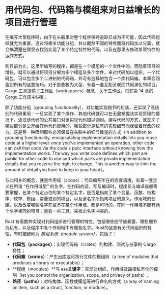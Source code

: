 # 用代码包、代码箱与模组来对日益增长的项目进行管理

在编写大型程序时，由于在头脑里对整个程序保持追踪已成为不可能，因此代码组织就尤为重要。通过将相关功能分组，并以截然不同的特性而将代码加以分离，就会搞清楚在哪里去找到实现了某个特定特性的代码，以及在那里去修改某项特性的运作方式。

到目前为止，这里所编写的程序，都是在一个模组的一个文件中的。而随着项目的增长，就可以通过将项目分解为多个模组及多个文件，来对代码加以组织。一个代码包，可以包含多个二进制的代码箱，并可有选择地包含一个库代码箱。本章会涵盖到所有的这些技巧。对于那些极为大型、有着一套互相关联而共同演化的项目，Cargo 工具提供了工作区（workspaces）概念，关于工作区，将在第 14 章的 [Cargo 工作区](Ch14_More_about_Cargo_and_Crates_io.md#cargo-workspaces)中讲到。

除了功能分组（grouping functionality），对功能实现细节的封装，还实现了高级别的代码重用：一旦实现了某个操作，其他代码就可以在无需掌握该实现原理的情况下，通过该代码的公共接口对该实现代码加以调用。编写代码的方式，就定义了哪些部分是公开给其他代码使用的，哪些部分是私有的实现细节而保留着修改的权力。这是另一种限制那些必须保留在头脑中的细节数量的方式（in addition to grouping functionality, encapsulating implementation details lets you reuse code at a higher level: once you've implemented an operation, other code can call that code via the code's pulic interface without knowing how the implementation works. The way you write code defines which part are public for other code to use and which parts are private implementation details that you reserve the right to change. This is another way to limit the amount of detail you have to keep in your head）。

与此相关的概念，就是作用域（scope）：代码编写所在的嵌套语境，有着一套定义在所谓 “在作用域里” 的名字。在代码的读、写及编译时，程序员与编译器都需要掌握，在某个特定点位的某个特定名字，是否是指向了某个变量、函数、结构体、枚举、模组、常量或别的项目，以及该名字所指向项目的意义。作用域的创建，以及改变哪些名字在或不在某个作用域，都是可行的。在同一作用域不能有两个名字相同的项目；是有一些工具，来找出名字冲突的。

Rust 有着数种实现对代码组织进行管理的特性，包括哪些细节被暴露、哪些细节为私有，以及程序中各个作用域中有哪些名字。Rust的这些有关代码组织的特性，有时被统称为 *模组系统（module system）*，包括了：

- **代码包（packages）**：实现代码箱（crates）的构建、测试与分享的 Cargo 特性；
- **代码箱（crates）**：产生出库或可执行文件的模组树（a tree of modules that produces a library or executable）；
- **模组（modules）**与 **`use`关键字**：实现对组织、作用域及路径私有化的控制（let you control the organization, scope, and privacy of paths）；
- **路径（paths）**：对结构体、函数或模组等进行命名的方式（a way of naming an item, such as a struct, function, or module）。


